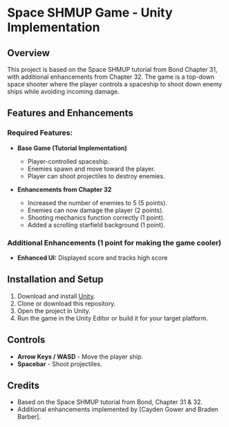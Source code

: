 # Space SHMUP Game - Unity Implementation

## Overview
This project is based on the Space SHMUP tutorial from Bond Chapter 31, with additional enhancements from Chapter 32. The game is a top-down space shooter where the player controls a spaceship to shoot down enemy ships while avoiding incoming damage.

## Features and Enhancements
### Required Features:
- **Base Game (Tutorial Implementation)**
  - Player-controlled spaceship.
  - Enemies spawn and move toward the player.
  - Player can shoot projectiles to destroy enemies.

- **Enhancements from Chapter 32**
  - Increased the number of enemies to 5 (5 points).
  - Enemies can now damage the player (2 points).
  - Shooting mechanics function correctly (1 point).
  - Added a scrolling starfield background (1 point).
  
### Additional Enhancements (1 point for making the game cooler)
- **Enhanced UI:** Displayed score and tracks high score

## Installation and Setup
1. Download and install [Unity](https://unity.com/).
2. Clone or download this repository.
3. Open the project in Unity.
4. Run the game in the Unity Editor or build it for your target platform.

## Controls
- **Arrow Keys / WASD** - Move the player ship.
- **Spacebar** - Shoot projectiles.

## Credits
- Based on the Space SHMUP tutorial from Bond, Chapter 31 & 32.
- Additional enhancements implemented by [Cayden Gower and Braden Barber].


 
